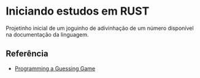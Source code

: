 # Iniciando estudos em RUST

Projetinho inicial de um joguinho de adivinhação de um número disponível na documentação da linguagem.

## Referência

 - [Programming a Guessing Game](https://doc.rust-lang.org/book/ch02-00-guessing-game-tutorial.html)

